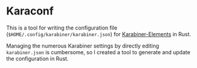 # Karaconf

This is a tool for writing the configuration file (`$HOME/.config/karabiner/karabiner.json`) for [Karabiner-Elements](https://karabiner-elements.pqrs.org/) in Rust.

Managing the numerous Karabiner settings by directly editing `karabiner.json` is cumbersome, so I created a tool to generate and update the configuration in Rust.
